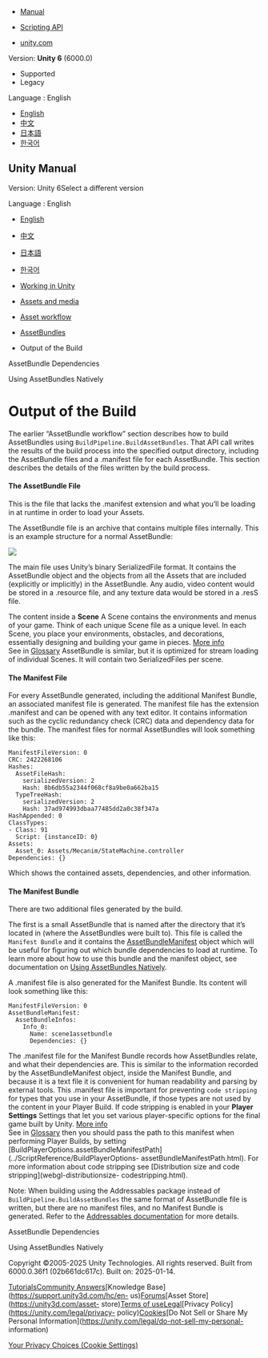 [](https://docs.unity3d.com)

  * [Manual](../Manual/index.html)
  * [Scripting API](../ScriptReference/index.html)

  * [unity.com](https://unity.com/)

Version: **Unity 6** (6000.0)

  * Supported
  * Legacy

Language : English

  * [English](/Manual/AssetBundles-Building.html)
  * [中文](/cn/current/Manual/AssetBundles-Building.html)
  * [日本語](/ja/current/Manual/AssetBundles-Building.html)
  * [한국어](/kr/current/Manual/AssetBundles-Building.html)

[](https://docs.unity3d.com)

## Unity Manual

Version: Unity 6Select a different version

Language : English

  * [English](/Manual/AssetBundles-Building.html)
  * [中文](/cn/current/Manual/AssetBundles-Building.html)
  * [日本語](/ja/current/Manual/AssetBundles-Building.html)
  * [한국어](/kr/current/Manual/AssetBundles-Building.html)

  * [Working in Unity](working-in-unity.html)
  * [Assets and media](assets-and-media.html)
  * [Asset workflow](AssetWorkflow.html)
  * [AssetBundles](AssetBundlesIntro.html)
  * Output of the Build

[](AssetBundles-Dependencies.html)

AssetBundle Dependencies

[](AssetBundles-Native.html)

Using AssetBundles Natively

# Output of the Build

The earlier “AssetBundle workflow” section describes how to build AssetBundles
using `BuildPipeline.BuildAssetBundles`. That API call writes the results of
the build process into the specified output directory, including the
AssetBundle files and a .manifest file for each AssetBundle. This section
describes the details of the files written by the build process.

#### The AssetBundle File

This is the file that lacks the .manifest extension and what you’ll be loading
in at runtime in order to load your Assets.

The AssetBundle file is an archive that contains multiple files internally.
This is an example structure for a normal AssetBundle:

![](../uploads/Main/AssetBundles-Building-0.png)

The main file uses Unity’s binary SerializedFile format. It contains the
AssetBundle object and the objects from all the Assets that are included
(explicitly or implicitly) in the AssetBundle. Any audio, video content would
be stored in a .resource file, and any texture data would be stored in a .resS
file.

The content inside a **Scene** A Scene contains the environments and menus of
your game. Think of each unique Scene file as a unique level. In each Scene,
you place your environments, obstacles, and decorations, essentially designing
and building your game in pieces. [More info](CreatingScenes.html)  
See in [Glossary](Glossary.html#Scene) AssetBundle is similar, but it is
optimized for stream loading of individual Scenes. It will contain two
SerializedFiles per scene.

#### The Manifest File

For every AssetBundle generated, including the additional Manifest Bundle, an
associated manifest file is generated. The manifest file has the extension
.manifest and can be opened with any text editor. It contains information such
as the cyclic redundancy check (CRC) data and dependency data for the bundle.
The manifest files for normal AssetBundles will look something like this:

    
    
    ManifestFileVersion: 0
    CRC: 2422268106
    Hashes:
      AssetFileHash:
        serializedVersion: 2
        Hash: 8b6db55a2344f068cf8a9be0a662ba15
      TypeTreeHash:
        serializedVersion: 2
        Hash: 37ad974993dbaa77485dd2a0c38f347a
    HashAppended: 0
    ClassTypes:
    - Class: 91
      Script: {instanceID: 0}
    Assets:
      Asset_0: Assets/Mecanim/StateMachine.controller
    Dependencies: {}
    

Which shows the contained assets, dependencies, and other information.

#### The Manifest Bundle

There are two additional files generated by the build.

The first is a small AssetBundle that is named after the directory that it’s
located in (where the AssetBundles were built to). This file is called the
`Manifest Bundle` and it contains the
[AssetBundleManifest](../ScriptReference/AssetBundleManifest.html) object
which will be useful for figuring out which bundle dependencies to load at
runtime. To learn more about how to use this bundle and the manifest object,
see documentation on [Using AssetBundles Natively](AssetBundles-Native.html).

A .manifest file is also generated for the Manifest Bundle. Its content will
look something like this:

    
    
    ManifestFileVersion: 0
    AssetBundleManifest:
      AssetBundleInfos:
        Info_0:
          Name: scene1assetbundle
          Dependencies: {}
    

The .manifest file for the Manifest Bundle records how AssetBundles relate,
and what their dependencies are. This is similar to the information recorded
by the AssetBundleManifest object, inside the Manifest Bundle, and because it
is a text file it is convenient for human readability and parsing by external
tools. This .manifest file is important for preventing `code stripping` for
types that you use in your AssetBundle, if those types are not used by the
content in your Player Build. If code stripping is enabled in your **Player
Settings** Settings that let you set various player-specific options for the
final game built by Unity. [More info](class-PlayerSettings.html)  
See in [Glossary](Glossary.html#PlayerSettings) then you should pass the path
to this manifest when performing Player Builds, by setting
[BuildPlayerOptions.assetBundleManifestPath](../ScriptReference/BuildPlayerOptions-
assetBundleManifestPath.html). For more information about code stripping see
[Distribution size and code stripping](webgl-distributionsize-
codestripping.html).

Note: When building using the Addressables package instead of
`BuildPipeline.BuildAssetBundles` the same format of AssetBundle file is
written, but there are no manifest files, and no Manifest Bundle is generated.
Refer to the [Addressables
documentation](http://docs.unity3d.com/Packages/com.unity.addressables@latest/index.html)
for more details.

[](AssetBundles-Dependencies.html)

AssetBundle Dependencies

[](AssetBundles-Native.html)

Using AssetBundles Natively

Copyright ©2005-2025 Unity Technologies. All rights reserved. Built from
6000.0.36f1 (02b661dc617c). Built on: 2025-01-14.

[Tutorials](https://learn.unity.com/)[Community
Answers](https://answers.unity3d.com)[Knowledge
Base](https://support.unity3d.com/hc/en-
us)[Forums](https://forum.unity3d.com)[Asset Store](https://unity3d.com/asset-
store)[Terms of
use](https://docs.unity3d.com/Manual/TermsOfUse.html)[Legal](https://unity.com/legal)[Privacy
Policy](https://unity.com/legal/privacy-
policy)[Cookies](https://unity.com/legal/cookie-policy)[Do Not Sell or Share
My Personal Information](https://unity.com/legal/do-not-sell-my-personal-
information)

[Your Privacy Choices (Cookie Settings)](javascript:void\(0\);)

